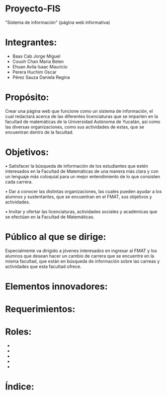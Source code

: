 # Proyecto-FIS
"Sistema de información" (página web informativa) 


# Integrantes:
  - Baas Cab Jorge Miguel
  - Couoh Chan Maria Belen 
  - Ehuan Avila Isaac Mauricio
  - Perera Huchim Oscar
  - Pérez Sauza Daniela Regina
  
# Propósito:
Crear una página web que funcione como un sistema de información, el cual redactará acerca de las diferentes licenciaturas que se imparten en la facultad de matemáticas de la Universidad Autónoma de Yucatán, así como las diversas organizaciones, como sus actividades de estas, que se encuentran dentro de la facultad.

# Objetivos:
  • Satisfacer la búsqueda de información de los estudiantes que estén interesados en la Facultad de Matemáticas de una manera más clara y con un lenguaje más coloquial para un mejor entendimiento de lo que consisten cada carrera.
  
  • Dar a conocer las distintas organizaciones, las cuales pueden ayudar a los alumnos y sustentantes, que se encuentran en el FMAT, sus objetivos y actividades.
  
  • Invitar y ofertar las licenciaturas, actividades sociales y académicas que se efectúan en la Facultad de Matemáticas.

# Público al que se dirige:
Especialmente va dirigido a jóvenes interesados en ingresar al FMAT y los alumnos que desean hacer un cambio de carrera que se encuentre en la misma facultad, que están en búsqueda de información sobre las carreas y actividades que esta facultad ofrece.

# Elementos innovadores:

# Requerimientos:

# Roles:
  - 
  -
  -
  -
  -

# Índice:
